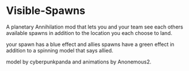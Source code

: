 # Visible-Spawns
A planetary Annihilation mod that lets you and your team see each others available spawns in addition to the location you each choose to land.

your spawn has a blue effect and allies spawns have a green effect in addition to a spinning model that says allied.

model by cyberpunkpanda and animations by Anonemous2.

